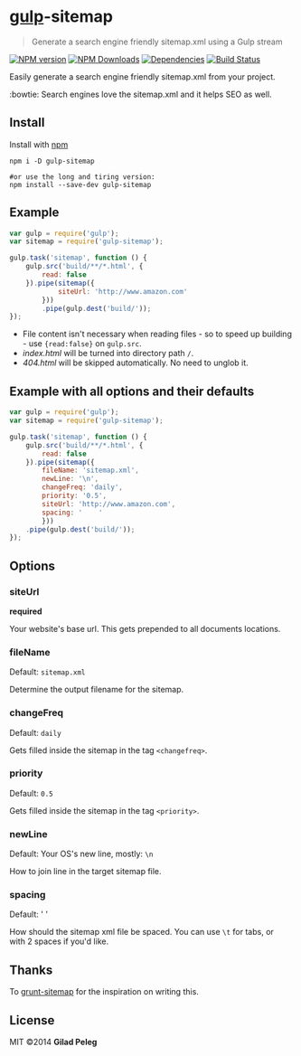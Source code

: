 # [gulp](https://github.com/wearefractal/gulp)-sitemap
> Generate a search engine friendly sitemap.xml using a Gulp stream

[![NPM version](http://img.shields.io/npm/v/gulp-sitemap.svg?style=flat)](https://www.npmjs.org/package/gulp-sitemap)
[![NPM Downloads](http://img.shields.io/npm/dm/gulp-sitemap.svg?style=flat)](https://www.npmjs.org/package/gulp-sitemap)
[![Dependencies](http://img.shields.io/gemnasium/pgilad/gulp-sitemap.svg?style=flat)](https://gemnasium.com/pgilad/gulp-sitemap)
[![Build Status](http://img.shields.io/travis/pgilad/gulp-sitemap/master.svg?style=flat)](https://travis-ci.org/pgilad/gulp-sitemap)

Easily generate a search engine friendly sitemap.xml from your project.

:bowtie: Search engines love the sitemap.xml and it helps SEO as well.

## Install

Install with [npm](https://npmjs.org/package/gulp-sitemap)

```
npm i -D gulp-sitemap

#or use the long and tiring version:
npm install --save-dev gulp-sitemap
```

## Example

```js
var gulp = require('gulp');
var sitemap = require('gulp-sitemap');

gulp.task('sitemap', function () {
    gulp.src('build/**/*.html', {
        read: false
    }).pipe(sitemap({
            siteUrl: 'http://www.amazon.com'
        }))
        .pipe(gulp.dest('build/'));
});
```

* File content isn't necessary when reading files - so to speed up building - use `{read:false}` on `gulp.src`.
* *index.html* will be turned into directory path `/`.
* *404.html* will be skipped automatically. No need to unglob it.

## Example with all options and their defaults
```js
var gulp = require('gulp');
var sitemap = require('gulp-sitemap');

gulp.task('sitemap', function () {
    gulp.src('build/**/*.html', {
        read: false
    }).pipe(sitemap({
        fileName: 'sitemap.xml',
        newLine: '\n',
        changeFreq: 'daily',
        priority: '0.5',
        siteUrl: 'http://www.amazon.com',
        spacing: '    '
        }))
    .pipe(gulp.dest('build/'));
});
```

## Options

### siteUrl

**required**

Your website's base url. This gets prepended to all documents locations.

### fileName

Default: `sitemap.xml`

Determine the output filename for the sitemap.


### changeFreq

Default: `daily`

Gets filled inside the sitemap in the tag `<changefreq>`.

### priority

Default: `0.5`

Gets filled inside the sitemap in the tag `<priority>`.

### newLine

Default: Your OS's new line, mostly: `\n`

How to join line in the target sitemap file.

### spacing

Default: '    '

How should the sitemap xml file be spaced. You can use `\t` for tabs, or `  ` with 2
spaces if you'd like.

## Thanks

To [grunt-sitemap](https://github.com/RayViljoen/grunt-sitemap) for the inspiration on writing this.

## License

MIT ©2014 **Gilad Peleg**
